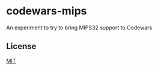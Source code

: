 # codewars-mips

An experiment to try to bring MIPS32 support to Codewars

## License

[MIT](./LICENSE)
